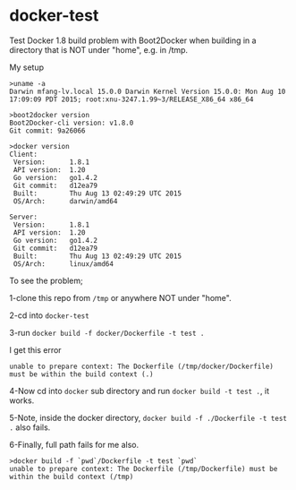 # docker-test
Test Docker 1.8 build problem with Boot2Docker when building in a directory that is NOT under "home", e.g. in /tmp.

My setup

```
>uname -a
Darwin mfang-lv.local 15.0.0 Darwin Kernel Version 15.0.0: Mon Aug 10 17:09:09 PDT 2015; root:xnu-3247.1.99~3/RELEASE_X86_64 x86_64

>boot2docker version
Boot2Docker-cli version: v1.8.0
Git commit: 9a26066

>docker version
Client:
 Version:      1.8.1
 API version:  1.20
 Go version:   go1.4.2
 Git commit:   d12ea79
 Built:        Thu Aug 13 02:49:29 UTC 2015
 OS/Arch:      darwin/amd64

Server:
 Version:      1.8.1
 API version:  1.20
 Go version:   go1.4.2
 Git commit:   d12ea79
 Built:        Thu Aug 13 02:49:29 UTC 2015
 OS/Arch:      linux/amd64
```

To see the problem;

1-clone this repo from ```/tmp``` or anywhere NOT under "home".

2-cd into ```docker-test```

3-run ```docker build -f docker/Dockerfile -t test .```

I get this error 
```
unable to prepare context: The Dockerfile (/tmp/docker/Dockerfile) must be within the build context (.)
```

4-Now cd into ```docker``` sub directory and run ```docker build -t test .```, it works.

5-Note, inside the docker directory, ```docker build -f ./Dockerfile -t test .``` also fails.

6-Finally, full path fails for me also.

```
>docker build -f `pwd`/Dockerfile -t test `pwd`
unable to prepare context: The Dockerfile (/tmp/Dockerfile) must be within the build context (/tmp)
```

